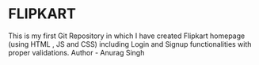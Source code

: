 # FLIPKART
This is my first Git Repository in which I have created Flipkart homepage (using HTML , JS and CSS) including Login and Signup functionalities with proper validations.
Author - Anurag Singh
